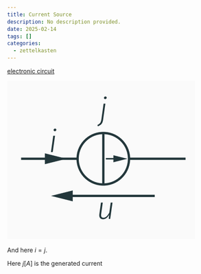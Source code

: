 ```yaml
---
title: Current Source
description: No description provided.
date: 2025-02-14
tags: []
categories:
  - zettelkasten
---
```


[electronic circuit](electronic%20circuit)

![Pasted image 20221026210231](attachments/Pasted%20image%2020221026210231.png)

And here $i=j$.

Here $j[A]$ is the generated current

